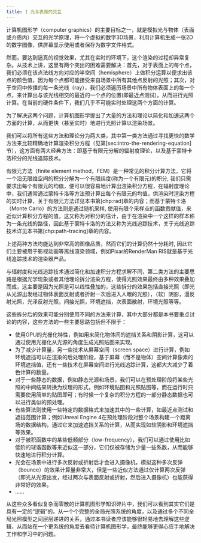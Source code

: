 ```yaml
---
title: 1 光与表面的交互
---
```


计算机图形学（computer graphics）的主要目标之一，就是模拟光与物体（表面或介质内）交互的光学原理，将一个虚拟的数字3D场景，利用计算机生成一张2D的数字图像，供屏幕显示使用或者保存为数字文件格式。

然而，要达到逼真的视觉效果，尤其在实时的环境下，这个渲染的过程却异常复杂。从技术上讲，这里有两个突出的困难需要解决：首先，对于表面上的每个点，我们必须在该点法线方向对应的半空间（hemisphere）上做积分运算以便求出该点的颜色值，因为每个点都可能接受来自场景中所有其他点反射的光照；其次，对于空间中传播的每一条光线（ray），我们必须遍历场景中所有物体表面上的每一个点，来计算出与该光线相交的最近的一个点的位置(即最近点测试)，从而进行光照计算。在当前的硬件条件下，我们几乎不可能实时处理这两个方面的计算。

为了解决这两个问题，计算机图形学提出了大量的方法和理论以简化和加速这两个方面的计算，从而更快（甚至实时）地进行光照计算以渲染场景。

我们可以将所有这些方法和理论分为两大类，其中第一类方法通过寻找更快的数学方法来比较精确地计算渲染积分方程（见第[sec:intro-the-rendering-equation]节），这方面有两大经典方法：即基于有限元分解的辐射度理论，以及基于蒙特卡洛积分的光线追踪技术。

有限元方法（finite element method，FEM）是一种常见的积分计算方法，它将一个沿无限维空间的积分分解为一个有限纬度(称为一个有限元)的积分, 我们只需要求出每个有限元的均值，便可以很容易地计算出渲染积分方程，在辐射度理论中，我们通常通过蒙特卡洛等方法预计算出每个有限元的均值，供渲染时渲染方程的实时计算，关于有限元方法详见本书第[chp:rad]章的内容；而基于蒙特卡洛（Monte Carlo）的方法则是通过随机采样, 使用有限个采样点的函数贡献值，来近似计算积分方程的值，这又称为对积分的估计，由于在渲染中一个这样的样本称为一条光线的路径，因此基于蒙特卡洛的方法又称为光线追踪技术，关于光线追踪技术详见本书第[chp:path-tracing]章的内容。

上述两种方法均能达到非常高的图像品质，然而它们的计算仍然十分耗时, 因此它们主要被用于影视动画等离线渲染领域，例如Pixar的RenderMan RIS就是基于光线追踪技术的渲染器产品。

与辐射度和光线追踪技术通过简化和加速积分方程求解不同，第二类方法的主要思路是根据光学现象或者其他理论拆分渲染方程，使得光照效果最终由多种效果叠加而成，这主要是因为光照是可以线性叠加的，这些拆分的效果包括直接光照（即光从光源出发经过物体表面反射或者折射一次后进入人眼的光照），（软）阴影，漫反射光照，光泽反射光照，间接光照，环境遮挡，次表面散射，环境光照等等。

这些拆分后的效果可能分别使用不同的方法来计算，其中大部分都是本书要重点讨论的内容，这些方法的一些主要思路包括但不限于：

- 使用GPU的光栅化特性，例如用来简化物体间的遮挡关系和阴影计算，这可以通过使用光栅化从光源的角度生成光照贴图来实现。
- 为了减少计算量，另一些技术从屏幕空间（screen space）进行计算，例如环境遮挡可以在渲染的后处理阶段，基于屏幕（而不是物体）空间计算像素的环境遮挡值，还有一些技术在屏幕空间进行光线追踪计算，这都大大减少了着色计算的数量。
- 对于一些静态的数据，例如静态光源和场景，我们可以在预处理阶段将某些光照的中间结果转换为纹理的形式，例如环境贴图和光照贴图等，而在运行时只需要使用简单的贴图即可；有时候一个复杂的积分方程的一部分静态数据也可以进行类似的预处理。 
- 有些算法则使用一些特定的数据格式来加速其中的一些计算，如最近点测试和遮挡范围计算；例如Unreal Engine 4在预处理阶段对整个场景构建一个距离场的数据结构，通过它来加速遮挡关系的计算，从而实现如软阴影和环境遮挡等效果。
- 对于被积函数中的某些低频部分（low-frequency），我们可以通过使用比如低阶的球谐函数等来近似这一部分，它们仅被存储为少量一些系数，从而能够快速地进行积分计算。
- 光会在场景中进行多次反射或折射后才会进入摄像机，模拟这种多次反弹（bounce）的效果计算量非常大，但是一些近似方法通过仅计算两次反弹（即光从光源出发，经过两次与表面反射或折射，然后进入摄像机）也能获得非常好的效果。
- ......

从这些众多看似复杂而零散的计算机图形学知识碎片中，我们可以看到其实它们是具有一定的“逻辑”的。从一个个完整的全局光照系统的角度，以及通过多个不同全局光照模型之间层层递进的关系，通过本书读者应该能够很轻易地去理解这些逻辑，从而站在一个更系统的角度去看待计算机图形学，最终能够更得心应手地解决工作和学习中的问题。